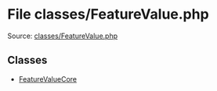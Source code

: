 File classes/FeatureValue.php
=========

Source: [classes/FeatureValue.php](https://github.com/PrestaShop/PrestaShop/blob/1.5.6.3/classes/FeatureValue.php)


Classes
-------

* [FeatureValueCore](class.FeatureValueCore.md)

